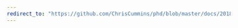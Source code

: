 ```yaml
---
redirect_to: "https://github.com/ChrisCummins/phd/blob/master/docs/2018_07_issta/README.md"
---
```


